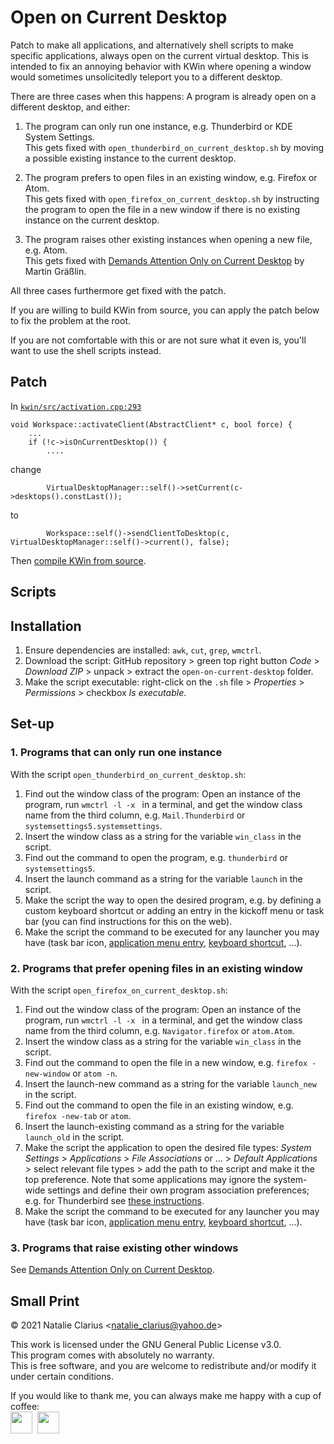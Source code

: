 # Open on Current Desktop

Patch to make all applications, and alternatively shell scripts to make specific applications, always open on the current virtual desktop. This is intended to fix an annoying behavior with KWin where opening a window would sometimes unsolicitedly teleport you to a different desktop.

There are three cases when this happens: A program is already open on a different desktop, and either:

1. The program can only run one instance, e.g. Thunderbird or KDE System Settings.  
   This gets fixed with `open_thunderbird_on_current_desktop.sh` by moving a possible existing instance to the current desktop.

2. The program prefers to open files in an existing window, e.g. Firefox or Atom.  
   This gets fixed with `open_firefox_on_current_desktop.sh` by instructing the program to open the file in a new window if there is no existing instance on the current desktop.

3. The program raises other existing instances when opening a new file, e.g. Atom.  
   This gets fixed with [Demands Attention Only on Current Desktop](https://www.pling.com/p/1112536) by Martin Gräßlin.
   
All three cases furthermore get fixed with the patch.

If you are willing to build KWin from source, you can apply the patch below to fix the problem at the root.

If you are not comfortable with this or are not sure what it even is, you'll want to use the shell scripts instead.

## Patch

In [`kwin/src/activation.cpp:293`](https://invent.kde.org/plasma/kwin/-/blob/master/src/activation.cpp#L293)  


```
void Workspace::activateClient(AbstractClient* c, bool force) {
    ...
    if (!c->isOnCurrentDesktop()) {
        ....
```

change

```
        VirtualDesktopManager::self()->setCurrent(c->desktops().constLast());
```

to

```
        Workspace::self()->sendClientToDesktop(c, VirtualDesktopManager::self()->current(), false);
```

Then [compile KWin from source](https://community.kde.org/Get_Involved/development).


## Scripts

## Installation

1. Ensure dependencies are installed: `awk`, `cut`, `grep`, `wmctrl`.
2. Download the script: GitHub repository > green top right button *Code* > *Download ZIP* > unpack > extract the `open-on-current-desktop` folder.
3. Make the script executable: right-click on the `.sh` file > *Properties* > *Permissions* > checkbox *Is executable*.



## Set-up

### 1. Programs that can only run one instance

With the script `open_thunderbird_on_current_desktop.sh`:

1. Find out the window class of the program: Open an instance of the program, run `wmctrl -l -x ` in a terminal, and get the window class name from the third column, e.g. `Mail.Thunderbird` or `systemsettings5.systemsettings`.
3. Insert the window class as a string for the variable `win_class` in the script.
4. Find out the command to open the program, e.g. `thunderbird` or `systemsettings5`.
5. Insert the launch command as a string for the variable `launch` in the script.
6. Make the script the way to open the desired program, e.g. by defining a custom keyboard shortcut or adding an entry in the kickoff menu or task bar (you can find instructions for this on the web).
6. Make the script the command to be executed for any launcher you may have (task bar icon, [application menu entry](https://docs.kde.org/stable5/en/kmenuedit/kmenuedit/quickstart.html), [keyboard shortcut](https://www.reddit.com/r/linuxquestions/comments/jkxs8d/comment/gamggv7/?utm_source=share&utm_medium=web2x&context=3), …).



### 2. Programs that prefer opening files in an existing window

With the script `open_firefox_on_current_desktop.sh`:

1. Find out the window class of the program: Open an instance of the program, run `wmctrl -l -x ` in a terminal, and get the window class name from the third column, e.g. `Navigator.firefox` or `atom.Atom`.
2. Insert the window class as a string for the variable `win_class` in the script.
3. Find out the command to open the file in a new window, e.g. `firefox -new-window` or `atom -n`.
4. Insert the launch-new command as a string for the variable `launch_new` in the script.
5. Find out the command to open the file in an existing window, e.g. `firefox -new-tab` or `atom`.
6. Insert the launch-existing command as a string for the variable `launch_old` in the script.
7. Make the script the application to open the desired file types: *System Settings* > *Applications* > *File Associations* or ... > *Default Applications* > select relevant file types > add the path to the script and make it the top preference. Note that some applications may ignore the system-wide settings and define their own program association preferences; e.g. for Thunderbird see [these instructions](http://kb.mozillazine.org/Changing_the_web_browser_invoked_by_Thunderbird).
8. Make the script the command to be executed for any launcher you may have (task bar icon, [application menu entry](https://docs.kde.org/stable5/en/kmenuedit/kmenuedit/quickstart.html), [keyboard shortcut](https://www.reddit.com/r/linuxquestions/comments/jkxs8d/comment/gamggv7/?utm_source=share&utm_medium=web2x&context=3), …).



### 3. Programs that raise existing other windows

See [Demands Attention Only on Current Desktop](https://www.pling.com/p/1112536).



## Small Print

© 2021 Natalie Clarius \<natalie_clarius@yahoo.de\>

This work is licensed under the GNU General Public License v3.0.  
This program comes with absolutely no warranty.  
This is free software, and you are welcome to redistribute and/or modify it under certain conditions. 

If you would like to thank me, you can always make me happy with a cup of coffee:  
<a href="https://www.paypal.com/donate/?hosted_button_id=7LUUJD83BWRM4"><img src="https://www.paypalobjects.com/en_US/DK/i/btn/btn_donateCC_LG.gif" height="35"/></a>&nbsp;&nbsp;<a href="https://www.buymeacoffee.com/nclarius"><img src="https://cdn.buymeacoffee.com/buttons/v2/default-yellow.png" height="35"/></a>
